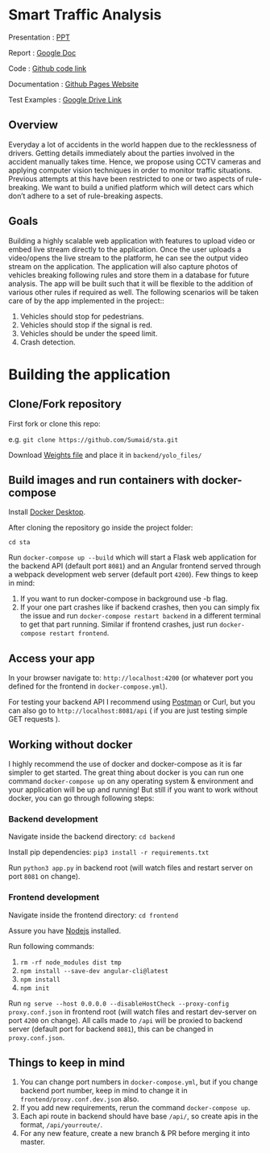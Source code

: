 # Smart Traffic Analysis


Presentation : [PPT](https://docs.google.com/presentation/d/1kDze7DhWdZDHkGL_AFtDGlgB0OhIKKMeBao2gsWz7cs/edit?usp=sharing)

Report : [Google Doc](https://docs.google.com/document/d/11iDqzZGAzez94tyzEA0_Ovs7kVi_bPORqTwjcQncoNY/edit?usp=sharing)

Code : [Github code link](https://github.com/Sumaid/btp2)

Documentation : [Github Pages Website](https://sumaid.github.io/btp2/)

Test Examples : [Google Drive Link](https://drive.google.com/drive/folders/1wNyDH-QYIKb3qiapTXY0FPW1aNNNecij?usp=sharing)

## Overview

Everyday a lot of accidents in the world happen due to the recklessness of drivers. Getting details immediately about the parties involved in the accident manually takes time. Hence, we propose using CCTV cameras and applying computer vision techniques in order to monitor traffic situations. Previous attempts at this have been restricted to one or two aspects of rule-breaking. We want to build a unified platform which will detect cars which don’t adhere to a set of rule-breaking aspects.

## Goals

Building a highly scalable web application with features to upload video or embed live stream directly to the application. Once the user uploads a video/opens the live stream to the platform, he can see the output video stream on the application.
The application will also capture photos of vehicles breaking following rules and store them in a database for future analysis. The app will be built such that it will be flexible to the addition of various other rules if required as well.
	The following scenarios will be taken care of by the app implemented in the project::
1. Vehicles should stop for pedestrians.
2. Vehicles should stop if the signal is red.
3. Vehicles should be under the speed limit.
4. Crash detection.

# Building the application

## Clone/Fork repository

First fork or clone this repo:

e.g. `git clone https://github.com/Sumaid/sta.git`
 
 Download [Weights file](https://pjreddie.com/media/files/yolov3.weights) and place it in `backend/yolo_files/`

## Build images and run containers with docker-compose

Install [Docker Desktop](https://docs.docker.com/get-docker/).

After cloning the repository go inside the project folder:

`cd sta`

Run `docker-compose up --build` which will start a Flask web application for the backend API (default port `8081`) and an Angular frontend served through a webpack development web server (default port `4200`).
Few things to keep in mind:
1. If you want to run docker-compose in background use -b flag.
2. If your one part crashes like if backend crashes, then you can simply fix the issue and run `docker-compose restart backend` in a different terminal to get that part running.
Similar if frontend crashes, just run `docker-compose restart frontend`.

## Access your app

In your browser navigate to: `http://localhost:4200` (or whatever port you defined for the frontend in `docker-compose.yml`).

For testing your backend API I recommend using [Postman](https://www.getpostman.com/) or Curl, but you can also go to `http://localhost:8081/api` ( if you are just testing simple GET requests ).
  

## Working __without__ docker 

I highly recommend the use of docker and docker-compose as it is far simpler to get started. The great thing about docker is you can run one command `docker-compose up` on any operating system & environment and your application will be up and running!
But still if you want to work without docker, you can go through following steps:

### Backend development

Navigate inside the backend directory: `cd backend`

Install pip dependencies: `pip3 install -r requirements.txt`

Run `python3 app.py` in backend root (will watch files and restart server on port `8081` on change).

### Frontend development

Navigate inside the frontend directory: `cd frontend`

Assure you have [Nodejs](https://nodejs.org/en/) installed.

Run following commands: 
1. `rm -rf node_modules dist tmp` 
2. `npm install --save-dev angular-cli@latest`
3. `npm install`
4. `npm init`

Run `ng serve --host 0.0.0.0 --disableHostCheck --proxy-config proxy.conf.json` in frontend root (will watch files and restart dev-server on port `4200` on change).
All calls made to `/api` will be proxied to backend server (default port for backend `8081`), this can be changed in `proxy.conf.json`.

## Things to keep in mind

1. You can change port numbers in `docker-compose.yml`, but if you change backend port number, 
keep in mind to change it in `frontend/proxy.conf.dev.json` also.
2. If you add new requirements, rerun the command `docker-compose up`.
3. Each api route in backend should have base `/api/`, so create apis in the format, `/api/yourroute/`.
4. For any new feature, create a new branch & PR before merging it into master.